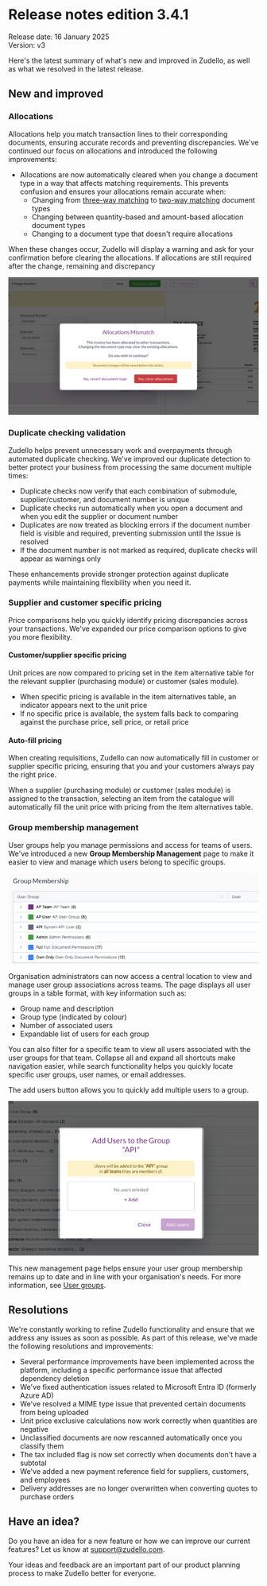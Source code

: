 # Release notes edition 3.4.1

Release date: 16 January 2025  
Version: v3

Here's the latest summary of what's new and improved in Zudello, as well as what we resolved in the latest release.

## New and improved

### Allocations

Allocations help you match transaction lines to their corresponding documents, ensuring accurate records and preventing discrepancies. We've continued our focus on allocations and introduced the following improvements:

- Allocations are now automatically cleared when you change a document type in a way that affects matching requirements. This prevents confusion and ensures your allocations remain accurate when:
    - Changing from [three-way matching](../purchasing-module/three-way-matching.md) to [two-way matching](../purchasing-module/two-way-matching.md) document types
    - Changing between quantity-based and amount-based allocation document types
    - Changing to a document type that doesn't require allocations

When these changes occur, Zudello will display a warning and ask for your confirmation before clearing the allocations. If allocations are still required after the change, remaining and discrepancy

![](../images/CleanShot%202025-04-08%20at%2013.29.29.png)

### Duplicate checking validation

Zudello helps prevent unnecessary work and overpayments through automated duplicate checking. We've improved our duplicate detection to better protect your business from processing the same document multiple times:

- Duplicate checks now verify that each combination of submodule, supplier/customer, and document number is unique
- Duplicate checks run automatically when you open a document and when you edit the supplier or document number
- Duplicates are now treated as blocking errors if the document number field is visible and required, preventing submission until the issue is resolved
- If the document number is not marked as required, duplicate checks will appear as warnings only

These enhancements provide stronger protection against duplicate payments while maintaining flexibility when you need it.

### Supplier and customer specific pricing

Price comparisons help you quickly identify pricing discrepancies across your transactions. We've expanded our price comparison options to give you more flexibility.

#### Customer/supplier specific pricing

Unit prices are now compared to pricing set in the item alternative table for the relevant supplier (purchasing module) or customer (sales module).

- When specific pricing is available in the item alternatives table, an indicator appears next to the unit price
- If no specific price is available, the system falls back to comparing against the purchase price, sell price, or retail price

#### Auto-fill pricing

When creating requisitions, Zudello can now automatically fill in customer or supplier specific pricing, ensuring that you and your customers always pay the right price.

When a supplier (purchasing module) or customer (sales module) is assigned to the transaction, selecting an item from the catalogue will automatically fill the unit price with pricing from the item alternatives table.

### Group membership management

User groups help you manage permissions and access for teams of users. We've introduced a new **Group Membership Management** page to make it easier to view and manage which users belong to specific groups.

![](../images/CleanShot%202025-04-08%20at%2013.45.47%201.png)

Organisation administrators can now access a central location to view and manage user group associations across teams. The page displays all user groups in a table format, with key information such as:
- Group name and description
- Group type (indicated by colour)
- Number of associated users
- Expandable list of users for each group

You can also filter for a specific team to view all users associated with the user groups for that team. Collapse all and expand all shortcuts make navigation easier, while search functionality helps you quickly locate specific user groups, user names, or email addresses. 

The add users button allows you to quickly add multiple users to a group. 

![](../images/CleanShot%202025-04-08%20at%2013.43.22.png)

This new management page helps ensure your user group membership remains up to date and in line with your organisation's needs. For more information, see [User groups](../user-management-and-security/user-groups.md). 

## Resolutions

We're constantly working to refine Zudello functionality and ensure that we address any issues as soon as possible. As part of this release, we've made the following resolutions and improvements:

- Several performance improvements have been implemented across the platform, including a specific performance issue that affected dependency deletion
- We've fixed authentication issues related to Microsoft Entra ID (formerly Azure AD)
- We've resolved a MIME type issue that prevented certain documents from being uploaded
- Unit price exclusive calculations now work correctly when quantities are negative
- Unclassified documents are now rescanned automatically once you classify them
- The tax included flag is now set correctly when documents don't have a subtotal
- We've added a new payment reference field for suppliers, customers, and employees
- Delivery addresses are no longer overwritten when converting quotes to purchase orders

## Have an idea?

Do you have an idea for a new feature or how we can improve our current features? Let us know at [support@zudello.com](mailto:support@zudello.com).

Your ideas and feedback are an important part of our product planning process to make Zudello better for everyone.